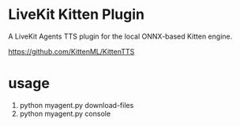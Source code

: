 # LiveKit Kitten Plugin

A LiveKit Agents TTS plugin for the local ONNX-based Kitten engine.

https://github.com/KittenML/KittenTTS

# usage

1. python myagent.py download-files
2. python myagent.py console